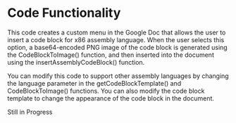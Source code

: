 # Code Functionality

This code creates a custom menu in the Google Doc that allows the user to insert a code block for x86 assembly language. When the user selects this option, a base64-encoded PNG image of the code block is generated using the CodeBlockToImage() function, and then inserted into the document using the insertAssemblyCodeBlock() function.

You can modify this code to support other assembly languages by changing the language parameter in the getCodeBlockTemplate() and CodeBlockToImage() functions. You can also modify the code block template to change the appearance of the code block in the document.

Still in Progress
